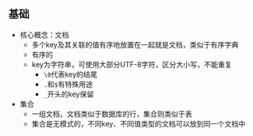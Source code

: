 ## 基础
- 核心概念：文档
  - 多个key及其关联的值有序地放置在一起就是文档，类似于有序字典
  - 有序的
  - key为字符串，可使用大部分UTF-8字符，区分大小写，不能重复
    - `\0`代表key的结尾
    - `.`和`$`有特殊用途
    - `_`开头的key保留
- 集合
  - 一组文档，文档类似于数据库的行，集合则类似于表
  - 集合是无模式的，不同key、不同值类型的文档可以放到同一个文档中
